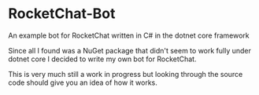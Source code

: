 # RocketChat-Bot
An example bot for RocketChat written in C# in the dotnet core framework

Since all I found was a NuGet package that didn't seem to work fully under dotnet core I decided to write my own bot for RocketChat.

This is very much still a work in progress but looking through the source code should give you an idea of how it works.
